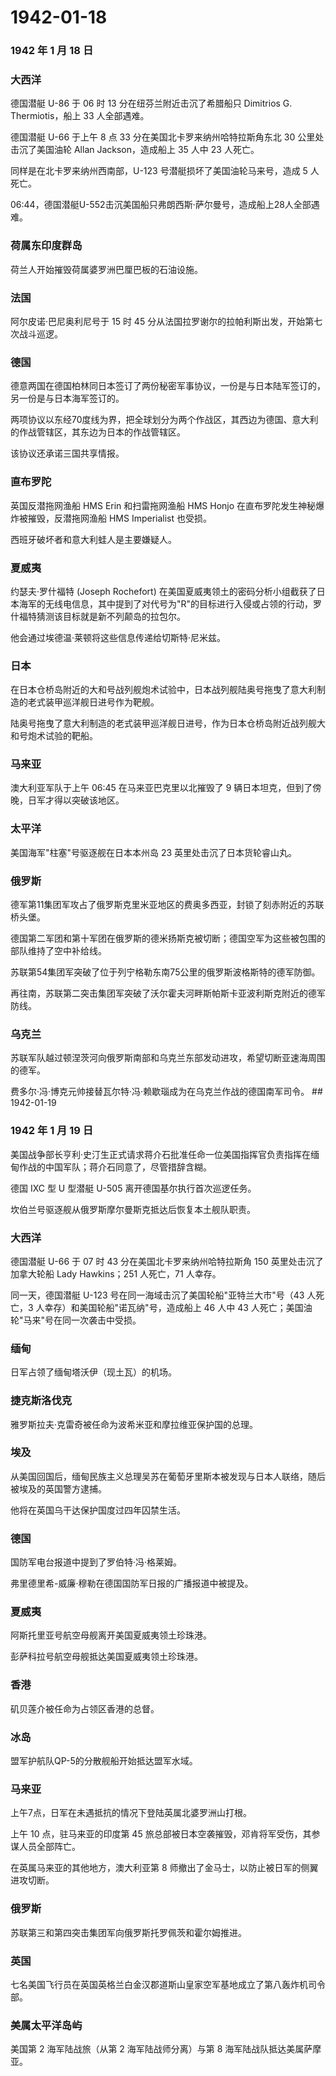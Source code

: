 # 1942-01-18

### 1942 年 1 月 18 日

### 大西洋

德国潜艇 U-86 于 06 时 13 分在纽芬兰附近击沉了希腊船只 Dimitrios G.
Thermiotis，船上 33 人全部遇难。

德国潜艇 U-66 于上午 8 点 33 分在美国北卡罗来纳州哈特拉斯角东北 30
公里处击沉了美国油轮 Allan Jackson，造成船上 35 人中 23 人死亡。

同样是在北卡罗来纳州西南部，U-123 号潜艇损坏了美国油轮马来号，造成 5
人死亡。

06:44，德国潜艇U-552击沉美国船只弗朗西斯·萨尔曼号，造成船上28人全部遇难。

### 荷属东印度群岛

荷兰人开始摧毁荷属婆罗洲巴厘巴板的石油设施。

### 法国

阿尔皮诺·巴尼奥利尼号于 15 时 45
分从法国拉罗谢尔的拉帕利斯出发，开始第七次战斗巡逻。

### 德国

德意两国在德国柏林同日本签订了两份秘密军事协议，一份是与日本陆军签订的，另一份是与日本海军签订的。

两项协议以东经70度线为界，把全球划分为两个作战区，其西边为德国、意大利的作战管辖区，其东边为日本的作战管辖区。

该协议还承诺三国共享情报。

### 直布罗陀

英国反潜拖网渔船 HMS Erin 和扫雷拖网渔船 HMS Honjo
在直布罗陀发生神秘爆炸被摧毁，反潜拖网渔船 HMS Imperialist 也受损。

西班牙破坏者和意大利蛙人是主要嫌疑人。

### 夏威夷

约瑟夫·罗什福特 (Joseph Rochefort)
在美国夏威夷领土的密码分析小组截获了日本海军的无线电信息，其中提到了对代号为"R"的目标进行入侵或占领的行动，罗什福特猜测该目标就是新不列颠岛的拉包尔。

他会通过埃德温·莱顿将这些信息传递给切斯特·尼米兹。

### 日本

在日本仓桥岛附近的大和号战列舰炮术试验中，日本战列舰陆奥号拖曳了意大利制造的老式装甲巡洋舰日进号作为靶舰。

陆奥号拖曳了意大利制造的老式装甲巡洋舰日进号，作为日本仓桥岛附近战列舰大和号炮术试验的靶船。

### 马来亚

澳大利亚军队于上午 06:45 在马来亚巴克里以北摧毁了 9
辆日本坦克，但到了傍晚，日军才得以突破该地区。

### 太平洋

美国海军"柱塞"号驱逐舰在日本本州岛 23 英里处击沉了日本货轮睿山丸。

### 俄罗斯

德军第11集团军攻占了俄罗斯克里米亚地区的费奥多西亚，封锁了刻赤附近的苏联桥头堡。

德国第二军团和第十军团在俄罗斯的德米扬斯克被切断；德国空军为这些被包围的部队维持了空中补给线。

苏联第54集团军突破了位于列宁格勒东南75公里的俄罗斯波格斯特的德军防御。

再往南，苏联第二突击集团军突破了沃尔霍夫河畔斯帕斯卡亚波利斯克附近的德军防线。

### 乌克兰

苏联军队越过顿涅茨河向俄罗斯南部和乌克兰东部发动进攻，希望切断亚速海周围的德军。

费多尔·冯·博克元帅接替瓦尔特·冯·赖歇瑙成为在乌克兰作战的德国南军司令。
\## 1942-01-19

### 1942 年 1 月 19 日

美国战争部长亨利·史汀生正式请求蒋介石批准任命一位美国指挥官负责指挥在缅甸作战的中国军队；蒋介石同意了，尽管措辞含糊。

德国 IXC 型 U 型潜艇 U-505 离开德国基尔执行首次巡逻任务。

坎伯兰号驱逐舰从俄罗斯摩尔曼斯克抵达后恢复本土舰队职责。

### 大西洋

德国潜艇 U-66 于 07 时 43 分在美国北卡罗来纳州哈特拉斯角 150
英里处击沉了加拿大轮船 Lady Hawkins；251 人死亡，71 人幸存。

同一天，德国潜艇 U-123 号在同一海域击沉了美国轮船"亚特兰大市"号（43
人死亡，3 人幸存）和美国轮船"诺瓦纳"号，造成船上 46 人中 43
人死亡；美国油轮"马来"号在同一次袭击中受损。

### 缅甸

日军占领了缅甸塔沃伊（现土瓦）的机场。

### 捷克斯洛伐克

雅罗斯拉夫·克雷奇被任命为波希米亚和摩拉维亚保护国的总理。

### 埃及

从美国回国后，缅甸民族主义总理吴苏在葡萄牙里斯本被发现与日本人联络，随后被埃及的英国警方逮捕。

他将在英国乌干达保护国度过四年囚禁生活。

### 德国

国防军电台报道中提到了罗伯特·冯·格莱姆。

弗里德里希-威廉·穆勒在德国国防军日报的广播报道中被提及。

### 夏威夷

阿斯托里亚号航空母舰离开美国夏威夷领土珍珠港。

彭萨科拉号航空母舰抵达美国夏威夷领土珍珠港。

### 香港

矶贝莲介被任命为占领区香港的总督。

### 冰岛

盟军护航队QP-5的分散舰船开始抵达盟军水域。

### 马来亚

上午7点，日军在未遇抵抗的情况下登陆英属北婆罗洲山打根。

上午 10 点，驻马来亚的印度第 45
旅总部被日本空袭摧毁，邓肯将军受伤，其参谋人员全部阵亡。

在英属马来亚的其他地方，澳大利亚第 8
师撤出了金马士，以防止被日军的侧翼进攻切断。

### 俄罗斯

苏联第三和第四突击集团军向俄罗斯托罗佩茨和霍尔姆推进。

### 英国

七名美国飞行员在英国英格兰白金汉郡道斯山皇家空军基地成立了第八轰炸机司令部。

### 美属太平洋岛屿

美国第 2 海军陆战旅（从第 2 海军陆战师分离）与第 8
海军陆战队抵达美属萨摩亚。